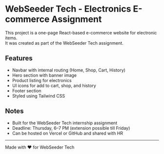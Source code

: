 # WebSeeder Tech - Electronics E-commerce Assignment

This project is a one-page React-based e-commerce website for electronic items.  
It was created as part of the WebSeeder Tech assignment.

## Features
- Navbar with internal routing (Home, Shop, Cart, History)  
- Hero section with banner image  
- Product listing for electronics  
- UI icons for add to cart, shop, and history  
- Footer section  
- Styled using Tailwind CSS  

## Notes
- Built for the WebSeeder Tech internship assignment  
- Deadline: Thursday, 6–7 PM (extension possible till Friday)  
- Can be hosted on Vercel or GitHub and shared with HR  

---

Made with ❤️ for WebSeeder Tech
